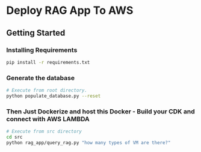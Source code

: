 # Deploy RAG App To AWS

## Getting Started

### Installing Requirements

```sh
pip install -r requirements.txt
```

### Generate the database

```sh
# Execute from root directory.
python populate_database.py --reset
```

### Then Just Dockerize and host this Docker - Build your CDK and connect with AWS LAMBDA

```sh
# Execute from src directory
cd src
python rag_app/query_rag.py "how many types of VM are there?"
```